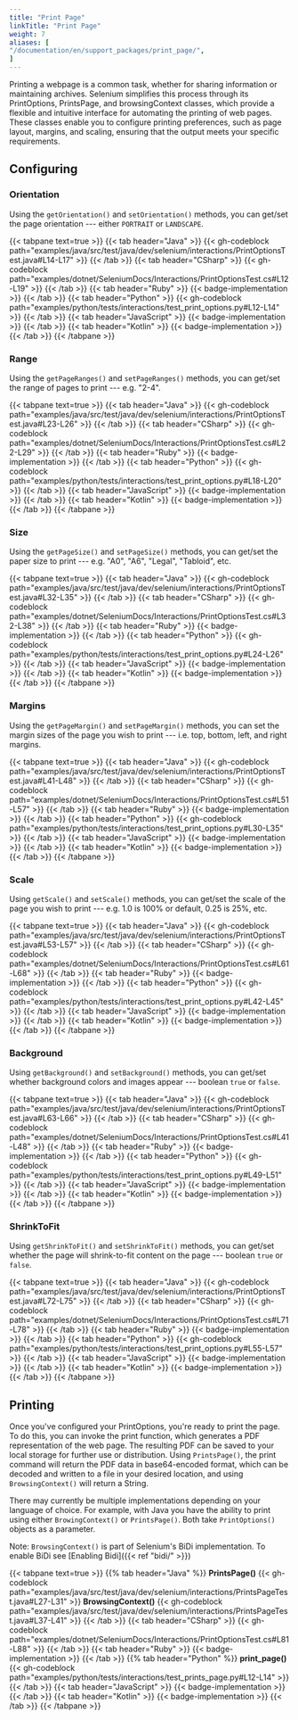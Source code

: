 ```yaml
---
title: "Print Page"
linkTitle: "Print Page"
weight: 7
aliases: [
"/documentation/en/support_packages/print_page/",
]
---
```


Printing a webpage is a common task, whether for sharing information or maintaining archives. 
Selenium simplifies this process through its PrintOptions, PrintsPage, and browsingContext 
classes, which provide a flexible and intuitive interface for automating the printing of web pages. 
These classes enable you to configure printing preferences, such as page layout, margins, and scaling, 
ensuring that the output meets your specific requirements.

## Configuring

### Orientation
Using the `getOrientation()` and `setOrientation()` methods, you can get/set the page orientation --- either `PORTRAIT` or `LANDSCAPE`.

{{< tabpane text=true >}}
{{< tab header="Java" >}}
{{< gh-codeblock path="examples/java/src/test/java/dev/selenium/interactions/PrintOptionsTest.java#L14-L17" >}}
{{< /tab >}}
{{< tab header="CSharp" >}}
{{< gh-codeblock path="examples/dotnet/SeleniumDocs/Interactions/PrintOptionsTest.cs#L12-L19" >}}
{{< /tab >}}
{{< tab header="Ruby" >}}
{{< badge-implementation >}}
{{< /tab >}}
{{< tab header="Python" >}}
{{< gh-codeblock path="examples/python/tests/interactions/test_print_options.py#L12-L14" >}}
{{< /tab >}}
{{< tab header="JavaScript" >}}
{{< badge-implementation >}}
{{< /tab >}}
{{< tab header="Kotlin" >}}
{{< badge-implementation >}}
{{< /tab >}}
{{< /tabpane >}}

### Range
Using the `getPageRanges()` and `setPageRanges()` methods, you can get/set the range of pages to print --- e.g. "2-4".

{{< tabpane text=true >}}
{{< tab header="Java" >}}
{{< gh-codeblock path="examples/java/src/test/java/dev/selenium/interactions/PrintOptionsTest.java#L23-L26" >}}
{{< /tab >}}
{{< tab header="CSharp" >}}
{{< gh-codeblock path="examples/dotnet/SeleniumDocs/Interactions/PrintOptionsTest.cs#L22-L29" >}}
{{< /tab >}}
{{< tab header="Ruby" >}}
{{< badge-implementation >}}
{{< /tab >}}
{{< tab header="Python" >}}
{{< gh-codeblock path="examples/python/tests/interactions/test_print_options.py#L18-L20" >}}
{{< /tab >}}
{{< tab header="JavaScript" >}}
{{< badge-implementation >}}
{{< /tab >}}
{{< tab header="Kotlin" >}}
{{< badge-implementation >}}
{{< /tab >}}
{{< /tabpane >}}

### Size
Using the `getPageSize()` and `setPageSize()` methods, you can get/set the paper size to print --- e.g. "A0", "A6", "Legal", "Tabloid", etc.

{{< tabpane text=true >}}
{{< tab header="Java" >}}
{{< gh-codeblock path="examples/java/src/test/java/dev/selenium/interactions/PrintOptionsTest.java#L32-L35" >}}
{{< /tab >}}
{{< tab header="CSharp" >}}
{{< gh-codeblock path="examples/dotnet/SeleniumDocs/Interactions/PrintOptionsTest.cs#L32-L38" >}}
{{< /tab >}}
{{< tab header="Ruby" >}}
{{< badge-implementation >}}
{{< /tab >}}
{{< tab header="Python" >}}
{{< gh-codeblock path="examples/python/tests/interactions/test_print_options.py#L24-L26" >}}
{{< /tab >}}
{{< tab header="JavaScript" >}}
{{< badge-implementation >}}
{{< /tab >}}
{{< tab header="Kotlin" >}}
{{< badge-implementation >}}
{{< /tab >}}
{{< /tabpane >}}

### Margins
Using the `getPageMargin()` and `setPageMargin()` methods, you can set the margin sizes of the page you wish to print --- i.e. top, bottom, left, and right margins.

{{< tabpane text=true >}}
{{< tab header="Java" >}}
{{< gh-codeblock path="examples/java/src/test/java/dev/selenium/interactions/PrintOptionsTest.java#L41-L48" >}}
{{< /tab >}}
{{< tab header="CSharp" >}}
{{< gh-codeblock path="examples/dotnet/SeleniumDocs/Interactions/PrintOptionsTest.cs#L51-L57" >}}
{{< /tab >}}
{{< tab header="Ruby" >}}
{{< badge-implementation >}}
{{< /tab >}}
{{< tab header="Python" >}}
{{< gh-codeblock path="examples/python/tests/interactions/test_print_options.py#L30-L35" >}}
{{< /tab >}}
{{< tab header="JavaScript" >}}
{{< badge-implementation >}}
{{< /tab >}}
{{< tab header="Kotlin" >}}
{{< badge-implementation >}}
{{< /tab >}}
{{< /tabpane >}}

### Scale
Using `getScale()` and `setScale()` methods, you can get/set the scale of the page you wish to print --- e.g. 1.0 is 100% or default, 0.25 is 25%, etc.

{{< tabpane text=true >}}
{{< tab header="Java" >}}
{{< gh-codeblock path="examples/java/src/test/java/dev/selenium/interactions/PrintOptionsTest.java#L53-L57" >}}
{{< /tab >}}
{{< tab header="CSharp" >}}
{{< gh-codeblock path="examples/dotnet/SeleniumDocs/Interactions/PrintOptionsTest.cs#L61-L68" >}}
{{< /tab >}}
{{< tab header="Ruby" >}}
{{< badge-implementation >}}
{{< /tab >}}
{{< tab header="Python" >}}
{{< gh-codeblock path="examples/python/tests/interactions/test_print_options.py#L42-L45" >}}
{{< /tab >}}
{{< tab header="JavaScript" >}}
{{< badge-implementation >}}
{{< /tab >}}
{{< tab header="Kotlin" >}}
{{< badge-implementation >}}
{{< /tab >}}
{{< /tabpane >}}

### Background
Using `getBackground()` and `setBackground()` methods, you can get/set whether background colors and images appear --- boolean `true` or `false`.

{{< tabpane text=true >}}
{{< tab header="Java" >}}
{{< gh-codeblock path="examples/java/src/test/java/dev/selenium/interactions/PrintOptionsTest.java#L63-L66" >}}
{{< /tab >}}
{{< tab header="CSharp" >}}
{{< gh-codeblock path="examples/dotnet/SeleniumDocs/Interactions/PrintOptionsTest.cs#L41-L48" >}}
{{< /tab >}}
{{< tab header="Ruby" >}}
{{< badge-implementation >}}
{{< /tab >}}
{{< tab header="Python" >}}
{{< gh-codeblock path="examples/python/tests/interactions/test_print_options.py#L49-L51" >}}
{{< /tab >}}
{{< tab header="JavaScript" >}}
{{< badge-implementation >}}
{{< /tab >}}
{{< tab header="Kotlin" >}}
{{< badge-implementation >}}
{{< /tab >}}
{{< /tabpane >}}

### ShrinkToFit
Using `getShrinkToFit()` and `setShrinkToFit()` methods, you can get/set whether the page will shrink-to-fit content on the page --- boolean `true` or `false`.

{{< tabpane text=true >}}
{{< tab header="Java" >}}
{{< gh-codeblock path="examples/java/src/test/java/dev/selenium/interactions/PrintOptionsTest.java#L72-L75" >}}
{{< /tab >}}
{{< tab header="CSharp" >}}
{{< gh-codeblock path="examples/dotnet/SeleniumDocs/Interactions/PrintOptionsTest.cs#L71-L78" >}}
{{< /tab >}}
{{< tab header="Ruby" >}}
{{< badge-implementation >}}
{{< /tab >}}
{{< tab header="Python" >}}
{{< gh-codeblock path="examples/python/tests/interactions/test_print_options.py#L55-L57" >}}
{{< /tab >}}
{{< tab header="JavaScript" >}}
{{< badge-implementation >}}
{{< /tab >}}
{{< tab header="Kotlin" >}}
{{< badge-implementation >}}
{{< /tab >}}
{{< /tabpane >}}

## Printing

Once you've configured your PrintOptions, you're ready to print the page. To do this, 
you can invoke the print function, which generates a PDF representation of the web page. 
The resulting PDF can be saved to your local storage for further use or distribution. 
Using `PrintsPage()`, the print command will return the PDF data in base64-encoded format, which can be decoded 
and written to a file in your desired location, and using `BrowsingContext()` will return a String. 

There may currently be multiple implementations depending on your language of choice. For example, with Java you
have the ability to print using either `BrowingContext()` or `PrintsPage()`. Both take `PrintOptions()` objects as a
parameter.

Note: `BrowsingContext()` is part of Selenium's BiDi implementation. To enable BiDi see [Enabling Bidi]({{< ref "bidi/" >}}) 

{{< tabpane text=true >}}
{{% tab header="Java" %}}
**PrintsPage()**
{{< gh-codeblock path="examples/java/src/test/java/dev/selenium/interactions/PrintsPageTest.java#L27-L31" >}}
**BrowsingContext()**
{{< gh-codeblock path="examples/java/src/test/java/dev/selenium/interactions/PrintsPageTest.java#L37-L41" >}}
{{< /tab >}}
{{< tab header="CSharp" >}}
{{< gh-codeblock path="examples/dotnet/SeleniumDocs/Interactions/PrintOptionsTest.cs#L81-L88" >}}
{{< /tab >}}
{{< tab header="Ruby" >}}
{{< badge-implementation >}}
{{< /tab >}}
{{% tab header="Python" %}}
**print_page()**
{{< gh-codeblock path="examples/python/tests/interactions/test_prints_page.py#L12-L14" >}}
{{< /tab >}}
{{< tab header="JavaScript" >}}
{{< badge-implementation >}}
{{< /tab >}}
{{< tab header="Kotlin" >}}
{{< badge-implementation >}}
{{< /tab >}}
{{< /tabpane >}}
